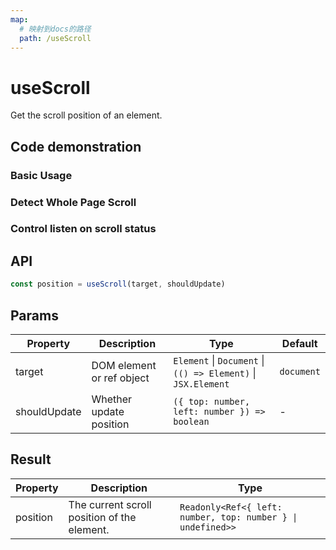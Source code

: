 ```yaml
---
map:
  # 映射到docs的路径
  path: /useScroll
---
```


# useScroll

Get the scroll position of an element.

## Code demonstration

### Basic Usage

<demo src="useScroll/demo.vue"
  language="vue"
  title="Basic Usage"
  desc="Try to scroll the box below."> </demo>

### Detect Whole Page Scroll

<demo src="useScroll/demo1.vue"
  language="vue"
  title="Listen Page Scroll"
  desc="Try to scroll this webpage."> </demo>

### Control listen on scroll status

<demo src="useScroll/demo2.vue"
  language="vue"
  title="Custom update"
  desc="listen on scroll event between 100px ~ 200px in vertical direction"> </demo>

## API

```typescript
const position = useScroll(target, shouldUpdate)
```

## Params

| Property | Description | Type | Default |
| --- | --- | --- | --- |
| target | DOM element or ref object | `Element` \| `Document` \| `(() => Element)` \| `JSX.Element` | `document` |
| shouldUpdate | Whether update position | `({ top: number, left: number }) => boolean` | - |

## Result

| Property | Description | Type |
| --- | --- | --- |
| position | The current scroll position of the element. | `Readonly<Ref<{ left: number, top: number } \| undefined>>` |
